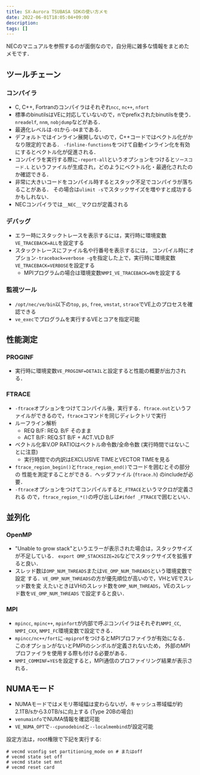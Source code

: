```yaml
---
title: SX-Aurora TSUBASA SDKの使い方メモ
date: 2022-06-01T18:05:04+09:00
description:
tags: []
---
```


NECのマニュアルを参照するのが面倒なので，自分用に雑多な情報をまとめたメモです．


## ツールチェーン

### コンパイラ

- C, C++, Fortranのコンパイラはそれぞれ`ncc`, `nc++`, `nfort`
- 標準のbinutilsはVEに対応していないので，nでprefixされたbinutilsを使う．
  `nreadelf`, `nnm`, `nobjdump`などがある．
- 最適化レベルは`-O1`から`-O4`まである．
- デフォルトではインライン展開しないので，C++コードではベクトル化がかなり限定的である．
  `-finline-functions`をつけて自動インライン化を有効にするとベクトル化が促進される．
- コンパイラを実行する際に`-report-all`というオプションをつけると`ソースコード.L`
  というファイルが生成され，どのようにベクトル化・最適化されたのか確認できる．
- 非常に大きいコードをコンパイル時するとスタック不足でコンパイラが落ちることがある．
  その場合は`ulimit -s`でスタックサイズを増やすと成功するかもしれない．
- NECコンパイラでは`__NEC__`マクロが定義される

### デバッグ

- エラー時にスタックトレースを表示するには，実行時に環境変数`VE_TRACEBACK=ALL`を設定する
- スタックトレースにファイル名や行番号を表示するには，
  コンパイル時にオプション`-traceback=verbose -g`を指定した上で，実行時に環境変数`VE_TRACEBACK=VERBOSE`を設定する
    - MPIプログラムの場合は環境変数`NMPI_VE_TRACEBACK=ON`を設定する

### 監視ツール
- `/opt/nec/ve/bin`以下の`top`, `ps`, `free`, `vmstat`, `strace`でVE上のプロセスを確認できる
- `ve_exec`でプログラムを実行するVEとコアを指定可能

## 性能測定

### PROGINF

- 実行時に環境変数`VE_PROGINF=DETAIL`と設定すると性能の概要が出力される．

### FTRACE

- `-ftrace`オプションをつけてコンパイル後，実行する．`ftrace.out`というファイルができるので，`ftrace`コマンドを同じディレクトリで実行
- ルーフライン解析
	- REQ B/F: REQ. B/F そのまま
	- ACT B/F: REQ.ST B/F + ACT.VLD B/F
- ベクトル化率V.OP RATIOはベクトル命令数/全命令数 (実行時間ではないことに注意)
    - 実行時間での内訳はEXCLUSIVE TIMEとVECTOR TIMEを見る
- `ftrace_region_begin()`と`ftrace_region_end()`でコードを囲むとその部分の
  性能を測定することができる．ヘッダファイル (`ftrace.h`) のincludeが必要．
- `-ftrace`オプションをつけてコンパイルすると`_FTRACE`というマクロが定義される
    ので，`ftrace_region_*()`の呼び出しは`#ifdef _FTRACE`で囲むといい．

## 並列化

### OpenMP
- "Unable to grow stack"というエラーが表示された場合は，スタックサイズが不足している．
    `export OMP_STACKSIZE=2G`などでスタックサイズを拡張すると良い．
- スレッド数は`OMP_NUM_THREADS`または`VE_OMP_NUM_THREADS`という環境変数で設定
    する．`VE_OMP_NUM_THREADS`の方が優先順位が高いので，VHとVEでスレッド数を変
    えたいときはVHのスレッド数を`OMP_NUM_THREADS`，VEのスレッド数を`VE_OMP_NUM_THREADS`
    で設定すると良い．

### MPI
- `mpincc`, `mpinc++`, `mpinfort`が内部で呼ぶコンパイラはそれぞれ`NMPI_CC`, `NMPI_CXX`, `NMPI_FC`環境変数で設定できる．
- `mpincc/nc++/fort`に`-mpiprof`をつけるとMPIプロファイラが有効になる．
  このオプションがないとPMPIのシンボルが定義されないため，
  外部のMPIプロファイラを使用する際も付ける必要がある．
- `NMPI_COMMINF=YES`を設定すると，MPI通信のプロファイリング結果が表示される．

## NUMAモード

- NUMAモードではメモリ帯域幅は変わらないが，キャッシュ帯域幅が約2.1TB/sから3.0TB/sに向上する (Type 20Bの場合)
- `venumainfo`でNUMA情報を確認可能
- `VE_NUMA_OPT`で`--cpunodebind`と`--localmembind`が設定可能

設定方法は，root権限で下記を実行する:

```
# vecmd vconfig set partitioning_mode on # またはoff
# vecmd state set off
# vecmd state set mnt
# vecmd reset card
```
